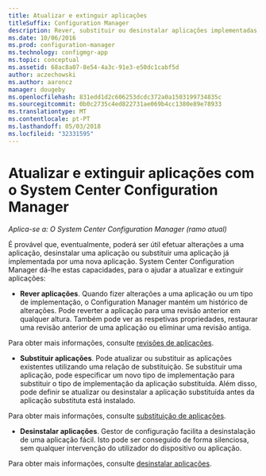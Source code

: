```yaml
---
title: Atualizar e extinguir aplicações
titleSuffix: Configuration Manager
description: Rever, substituir ou desinstalar aplicações implementadas através do System Center Configuration Manager.
ms.date: 10/06/2016
ms.prod: configuration-manager
ms.technology: configmgr-app
ms.topic: conceptual
ms.assetid: 68ac8a07-8e54-4a3c-91e3-e50dc1cabf5d
author: aczechowski
ms.author: aaroncz
manager: dougeby
ms.openlocfilehash: 831edd1d2c606253dcdc372a0a1503199734835c
ms.sourcegitcommit: 0b0c2735c4ed822731ae069b4cc1380e89e78933
ms.translationtype: MT
ms.contentlocale: pt-PT
ms.lasthandoff: 05/03/2018
ms.locfileid: "32331595"
---
```

# <a name="update-and-retire-applications-with-system-center-configuration-manager"></a>Atualizar e extinguir aplicações com o System Center Configuration Manager

*Aplica-se a: O System Center Configuration Manager (ramo atual)*


É provável que, eventualmente, poderá ser útil efetuar alterações a uma aplicação, desinstalar uma aplicação ou substituir uma aplicação já implementada por uma nova aplicação. System Center Configuration Manager dá-lhe estas capacidades, para o ajudar a atualizar e extinguir aplicações:  

-   **Rever aplicações**. Quando fizer alterações a uma aplicação ou um tipo de implementação, o Configuration Manager mantém um histórico de alterações. Pode reverter a aplicação para uma revisão anterior em qualquer altura. Também pode ver as respetivas propriedades, restaurar uma revisão anterior de uma aplicação ou eliminar uma revisão antiga.  

  Para obter mais informações, consulte [revisões de aplicações](revise-and-supersede-applications.md#application-revisions).  

-   **Substituir aplicações**. Pode atualizar ou substituir as aplicações existentes utilizando uma relação de substituição. Se substituir uma aplicação, pode especificar um novo tipo de implementação para substituir o tipo de implementação da aplicação substituída. Além disso, pode definir se atualizar ou desinstalar a aplicação substituída antes da aplicação substituta está instalado.  

  Para obter mais informações, consulte [substituição de aplicações](revise-and-supersede-applications.md#application-supersedence).  

-   **Desinstalar aplicações**. Gestor de configuração facilita a desinstalação de uma aplicação fácil. Isto pode ser conseguido de forma silenciosa, sem qualquer intervenção do utilizador do dispositivo ou aplicação.  

  Para obter mais informações, consulte [desinstalar aplicações](uninstall-applications.md).  
